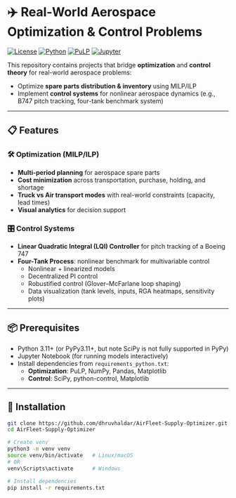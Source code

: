 # ✈️ Real-World Aerospace Optimization & Control Problems

[![License](https://img.shields.io/badge/License-MIT-blue.svg)](https://opensource.org/licenses/MIT)
[![Python](https://img.shields.io/badge/Python-3.8%2B-blue)](https://www.python.org/)
[![PuLP](https://img.shields.io/badge/PuLP-2.7.0-blue)](https://coin-or.github.io/pulp/)
[![Jupyter](https://img.shields.io/badge/Jupyter-Notebook-orange)](https://jupyter.org/)

This repository contains projects that bridge **optimization** and **control theory** for real-world aerospace problems:
- Optimize **spare parts distribution & inventory** using MILP/ILP  
- Implement **control systems** for nonlinear aerospace dynamics (e.g., B747 pitch tracking, four-tank benchmark system)  

---

## 📋 Features

### 🛠 Optimization (MILP/ILP)
- **Multi-period planning** for aerospace spare parts  
- **Cost minimization** across transportation, purchase, holding, and shortage  
- **Truck vs Air transport modes** with real-world constraints (capacity, lead times)  
- **Visual analytics** for decision support  

### 🎛 Control Systems
- **Linear Quadratic Integral (LQI) Controller** for pitch tracking of a Boeing 747  
- **Four-Tank Process**: nonlinear benchmark for multivariable control  
  - Nonlinear + linearized models  
  - Decentralized PI control  
  - Robustified control (Glover–McFarlane loop shaping)  
  - Data visualization (tank levels, inputs, RGA heatmaps, sensitivity plots)  

---

## 📦 Prerequisites

- Python 3.11+ (or PyPy3.11+, but note SciPy is not fully supported in PyPy)  
- Jupyter Notebook (for running models interactively)  
- Install dependencies from `requirements_python.txt`:
  - **Optimization**: PuLP, NumPy, Pandas, Matplotlib  
  - **Control**: SciPy, python-control, Matplotlib  

---

## 🚀 Installation

```bash
git clone https://github.com/dhruvhaldar/AirFleet-Supply-Optimizer.git
cd AirFleet-Supply-Optimizer

# Create venv
python3 -m venv venv
source venv/bin/activate   # Linux/macOS
# OR
venv\Scripts\activate      # Windows

# Install dependencies
pip install -r requirements.txt
